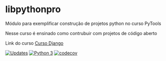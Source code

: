 # libpythonpro
Módulo para exemplificar construção de projetos python no curso PyTools

Nesse curso é ensinado como contrubuir com projetos de código aberto

Link do curso [Curso Django]('https://google.com.br')

[![Updates](https://pyup.io/repos/github/anthonysilvaa/curso-django/shield.svg)](https://pyup.io/repos/github/anthonysilvaa/curso-django/)
[![Python 3](https://pyup.io/repos/github/anthonysilvaa/curso-django/python-3-shield.svg)](https://pyup.io/repos/github/anthonysilvaa/curso-django/)
[![codecov](https://codecov.io/gh/anthonysilvaa/curso-django/branch/main/graph/badge.svg?token=j4OreBcK2W)](https://codecov.io/gh/anthonysilvaa/curso-django)